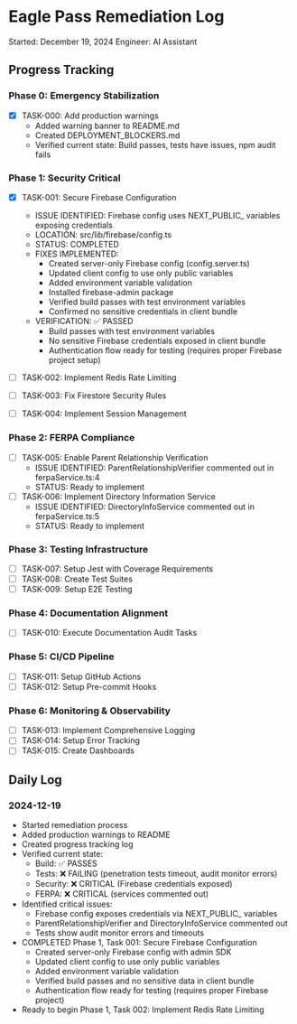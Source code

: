 # Eagle Pass Remediation Log

Started: December 19, 2024
Engineer: AI Assistant

## Progress Tracking

### Phase 0: Emergency Stabilization
- [x] TASK-000: Add production warnings
  - Added warning banner to README.md
  - Created DEPLOYMENT_BLOCKERS.md
  - Verified current state: Build passes, tests have issues, npm audit fails

### Phase 1: Security Critical
- [x] TASK-001: Secure Firebase Configuration
  - ISSUE IDENTIFIED: Firebase config uses NEXT_PUBLIC_ variables exposing credentials
  - LOCATION: src/lib/firebase/config.ts
  - STATUS: COMPLETED
  - FIXES IMPLEMENTED:
    - Created server-only Firebase config (config.server.ts)
    - Updated client config to use only public variables
    - Added environment variable validation
    - Installed firebase-admin package
    - Verified build passes with test environment variables
    - Confirmed no sensitive credentials in client bundle
  - VERIFICATION: ✅ PASSED
    - Build passes with test environment variables
    - No sensitive Firebase credentials exposed in client bundle
    - Authentication flow ready for testing (requires proper Firebase project setup)

- [ ] TASK-002: Implement Redis Rate Limiting  
- [ ] TASK-003: Fix Firestore Security Rules
- [ ] TASK-004: Implement Session Management

### Phase 2: FERPA Compliance
- [ ] TASK-005: Enable Parent Relationship Verification
  - ISSUE IDENTIFIED: ParentRelationshipVerifier commented out in ferpaService.ts:4
  - STATUS: Ready to implement
- [ ] TASK-006: Implement Directory Information Service
  - ISSUE IDENTIFIED: DirectoryInfoService commented out in ferpaService.ts:5
  - STATUS: Ready to implement

### Phase 3: Testing Infrastructure
- [ ] TASK-007: Setup Jest with Coverage Requirements
- [ ] TASK-008: Create Test Suites
- [ ] TASK-009: Setup E2E Testing

### Phase 4: Documentation Alignment
- [ ] TASK-010: Execute Documentation Audit Tasks

### Phase 5: CI/CD Pipeline
- [ ] TASK-011: Setup GitHub Actions
- [ ] TASK-012: Setup Pre-commit Hooks

### Phase 6: Monitoring & Observability
- [ ] TASK-013: Implement Comprehensive Logging
- [ ] TASK-014: Setup Error Tracking
- [ ] TASK-015: Create Dashboards

## Daily Log

### 2024-12-19
- Started remediation process
- Added production warnings to README
- Created progress tracking log
- Verified current state:
  - Build: ✅ PASSES
  - Tests: ❌ FAILING (penetration tests timeout, audit monitor errors)
  - Security: ❌ CRITICAL (Firebase credentials exposed)
  - FERPA: ❌ CRITICAL (services commented out)
- Identified critical issues:
  - Firebase config exposes credentials via NEXT_PUBLIC_ variables
  - ParentRelationshipVerifier and DirectoryInfoService commented out
  - Tests show audit monitor errors and timeouts
- COMPLETED Phase 1, Task 001: Secure Firebase Configuration
  - Created server-only Firebase config with admin SDK
  - Updated client config to use only public variables
  - Added environment variable validation
  - Verified build passes and no sensitive data in client bundle
  - Authentication flow ready for testing (requires proper Firebase project)
- Ready to begin Phase 1, Task 002: Implement Redis Rate Limiting
